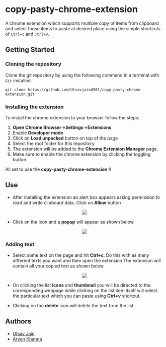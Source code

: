 # copy-pasty-chrome-extension 
A chrome extension which supports multiple copy of items from clipboard and select those items to paste at desired place using the simple shortcuts of `Ctrl+c` and `Ctrl+v`.

## Getting Started
### Cloning the repository
Clone the git repository by using the following command in a terminal with `Git` installed
```
git clone https://github.com/Utsavjain4561/copy-pasty-chrome-extension.git
```
### Installing the extension
To install the chrome extension to your browser follow the steps:
1. **Open Chrome Browser**->**Settings**->**Extensions**
2. Enable **Developer mode** 
3. Click on **Load unpacked** button on top of the page
4. Select the root folder for this repository
5. The extension will be added to the **Chrome Extension Manager** page.
6. Make sure to enable the chrome extension by clicking the toggling button.

All set to use the **copy-pasty-chrome-extension** !!

## Use

- After installing the extension an alert box appears asking permission to read and write clipboard data. Click on **Allow** button

 <p align="center">
  <img  src="https://i.imgur.com/Trs57ZM.png">
</p>


 
- Click on the icon and a **popup** will appear as shown below
<p align="center">
  <img  src="https://i.imgur.com/6o0cvf2.png">
</p>
 


### Adding text 
 
 - Select some text on the page and hit **Ctrl+c**. Do this with as many different texts you want and then open the extension.The extension will contain all your copied text as shown below.
<p align="center">
  <img  src="https://i.imgur.com/Fm2U7Kh.png">
</p>
 



- On clicking the list **icons** and **thumbnail** you will be directed to the corresponding webpage while clicking on the list item itself will select the particular text which you can paste using **Ctrl+v** shortcut.

- Clicking on the **delete** icon will delete the text from the list

## Authors

- [Utsav Jain](https://github.com/Utsavjain4561)
- [Aryan Khanna](https://github.com/Netfreak21)


